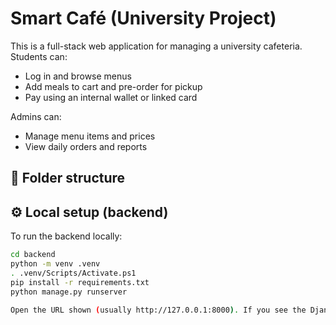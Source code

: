 # Smart Café (University Project)

This is a full-stack web application for managing a university cafeteria.
Students can:
- Log in and browse menus
- Add meals to cart and pre-order for pickup
- Pay using an internal wallet or linked card

Admins can:
- Manage menu items and prices
- View daily orders and reports

## 📁 Folder structure

## ⚙️ Local setup (backend)
To run the backend locally:
```bash
cd backend
python -m venv .venv
. .venv/Scripts/Activate.ps1
pip install -r requirements.txt
python manage.py runserver

Open the URL shown (usually http://127.0.0.1:8000). If you see the Django welcome page, close the server with Ctrl+C.